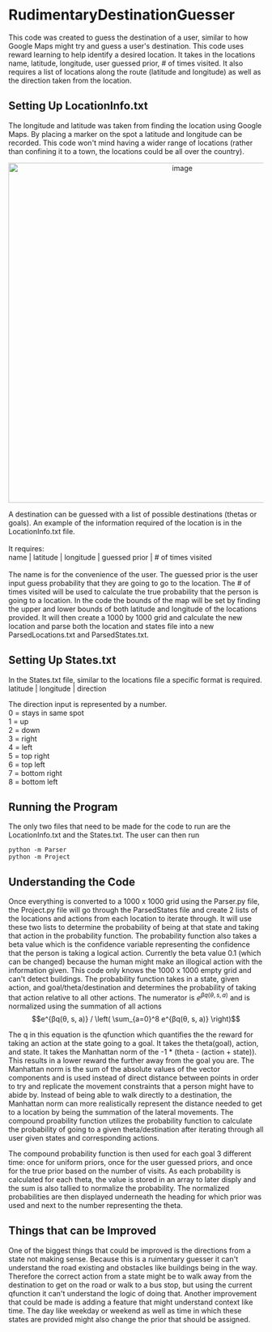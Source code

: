 # RudimentaryDestinationGuesser

This code was created to guess the destination of a user, similar to how Google Maps might try and guess a user's destination. This code uses reward learning to help identify a desired location. It takes in the locations name, latitude, longitude, user guessed prior, # of times visited. It also requires a list of locations along the route (latitude and longitude) as well as the direction taken from the location. <br />

## Setting Up LocationInfo.txt
The longitude and latitude was taken from finding the location using Google Maps. By placing a marker on the spot a latitude and longitude can be recorded. This code won't mind having a wider range of locations (rather than confining it to a town, the locations could be all over the country).
<p align="center">
  <img width="671" alt="image" src="https://github.com/JaredShing/RudimentaryDestinationGuesser/assets/76510750/7ecbfd5d-a3a6-4b14-be8c-12d5d3a37d1d">
</p>

A destination can be guessed with a list of possible destinations (thetas or goals). An example of the information required of the location is in the LocationInfo.txt file. <br />
<br />
It requires: <br />
name | latitude | longitude | guessed prior | # of times visited  <br />
<br />
The name is for the convenience of the user. The guessed prior is the user input guess probability that they are going to go to the location. The # of times visited will be used to calculate the true probability that the person is going to a location. In the code the bounds of the map will be set by finding the upper and lower bounds of both latitude and longitude of the locations provided. It will then create a 1000 by 1000 grid and calculate the new location and parse both the location and states file into a new ParsedLocations.txt and ParsedStates.txt.  <br />

## Setting Up States.txt
In the States.txt file, similar to the locations file a specific format is required. <br />
latitude | longitude | direction <br />

The direction input is represented by a number. <br />
0 = stays in same spot <br />
1 = up <br />
2 = down <br />
3 = right <br />
4 = left <br />
5 = top right <br />
6 = top left <br />
7 = bottom right <br />
8 = bottom left <br />

## Running the Program
The only two files that need to be made for the code to run are the LocationInfo.txt and the States.txt. The user can then run <br />
```
python -m Parser
python -m Project
```

## Understanding the Code
Once everything is converted to a 1000 x 1000 grid using the Parser.py file, the Project.py file will go through the ParsedStates file and create 2 lists of the locations and actions from each location to iterate through. It will use these two lists to determine the probability of being at that state and taking that action in the probability function. The probability function also takes a beta value which is the confidence variable representing the confidence that the person is taking a logical action. Currently the beta value 0.1 (which can be changed) because the human might make an illogical action with the information given. This code only knows the 1000 x 1000 empty grid and can't detect buildings. The probability function takes in a state, given action, and goal/theta/destination and determines the probability of taking that action relative to all other actions. The numerator is $e^{βq(θ, s, a)}$ and is normalized using the summation of all actions $$e^{βq(θ, s, a)} / \left( \sum_{a=0}^8 e^{βq(θ, s, a)} \right)$$
<!-- $$ \sum_{a=0}^8 e^{βq(θ, s, a)}$$ -->
<!-- Test equation $$\[ \frac{e^{βq(θ, s, a)}}{\left( \sum_{a=0}^8 e^{βq(θ, s, a)} \right)} \]$$ -->
The q in this equation is the qfunction which quantifies the the reward for taking an action at the state going to a goal. It takes the theta(goal), action, and state. It takes the Manhattan norm of the -1 * (theta - (action + state)). This results in a lower reward the further away from the goal you are. The Manhattan norm is the sum of the absolute values of the vector components and is used instead of direct distance between points in order to try and replicate the movement constraints that a person might have to abide by. Instead of being able to walk directly to a destination, the Manhattan norm can more realistically represent the distance needed to get to a location by being the summation of the lateral movements. The compound proability function utilizes the probability function to calculate the probability of going to a given theta/destination after iterating through all user given states and corresponding actions. <br />

The compound probability function is then used for each goal 3 different time: once for uniform priors, once for the user guessed priors, and once for the true prior based on the number of visits. As each probability is calculated for each theta, the value is stored in an array to later disply and the sum is also tallied to normalize the probability. The normalized probabilities are then displayed underneath the heading for which prior was used and next to the number representing the theta.

## Things that can be Improved
One of the biggest things that could be improved is the directions from a state not making sense. Because this is a ruimentary guesser it can't understand the road existing and obstacles like buildings being in the way. Therefore the correct action from a state might be to walk away from the destination to get on the road or walk to a bus stop, but using the current qfunction it can't understand the logic of doing that. Another improvement that could be made is adding a feature that might understand context like time. The day like weekday or weekend as well as time in which these states are provided might also change the prior that should be assigned. 
